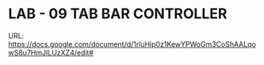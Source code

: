 # LAB - 09 TAB BAR CONTROLLER

URL: https://docs.google.com/document/d/1rluHip0z1KewYPWoGm3CoShAALqowS8u7HmJILUzXZ4/edit#

